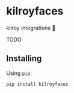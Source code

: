 # kilroyfaces

kilroy integrations 🤝

TODO

## Installing

Using `pip`:

```sh
pip install kilroyfaces
```
